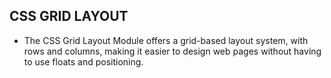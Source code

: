 ## CSS GRID LAYOUT

+ The CSS Grid Layout Module offers a grid-based layout system, with rows and columns, making it easier to design web pages without having to use floats and positioning.

